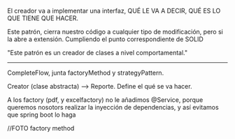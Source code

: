 El creador va a implementar una interfaz, QUÉ LE VA A DECIR, QUÉ ES LO QUE TIENE QUE HACER.

Este patrón, cierra nuestro código a cualquier tipo de modificación, pero si la abre a extensión. Cumpliendo el
punto correspondiente de SOLID

"Este patrón es un creador de clases a nivel comportamental."

-----------------------------------------------------
CompleteFlow, junta factoryMethod y strategyPattern.


Creator (clase abstracta) --> Reporte. Define el qué se va hacer.

A los factory (pdf, y excelfactory) no le añadimos @Service, porque queremos nosotors realizar la
inyección de dependencias, y así evitamos que spring boot lo haga

//FOTO factory method
